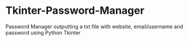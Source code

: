 # Tkinter-Password-Manager
Password Manager outputting a txt file with website, email/username and password using Python Tkinter
